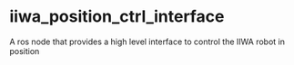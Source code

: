 # iiwa_position_ctrl_interface
A ros node that provides a high level interface to control the IIWA robot in position
